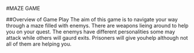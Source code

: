 #MAZE GAME

##Overview of Game Play
The aim of this game is to navigate your way through a maze filled with enemys. 
There are weapons lieing around to help you on your quest.
The enemys have different personalities some may attack
while others will gaurd exits. Prisoners will give youhelp although not all of them are
helping you.